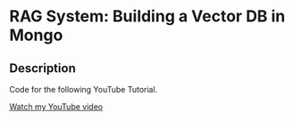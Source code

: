 # RAG System:  Building a Vector DB in Mongo

## Description

Code for the following YouTube Tutorial.

[Watch my YouTube video](https://www.youtube.com/watch?v=soJTPD86Ua8)
